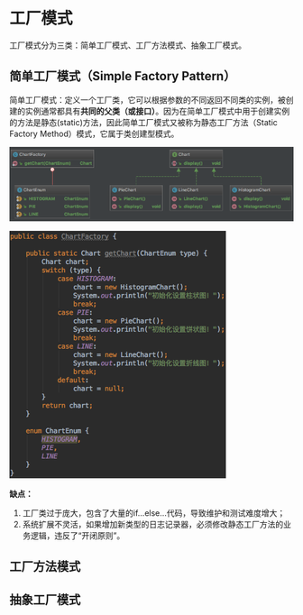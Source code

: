 # 工厂模式

工厂模式分为三类：简单工厂模式、工厂方法模式、抽象工厂模式。

## 简单工厂模式（Simple  Factory Pattern）

简单工厂模式：定义一个工厂类，它可以根据参数的不同返回不同类的实例，被创建的实例通常都具有**共同的父类（或接口）**。因为在简单工厂模式中用于创建实例的方法是静态(static)方法，因此简单工厂模式又被称为静态工厂方法（Static Factory Method）模式，它属于类创建型模式。

![](./img/img-001.png)

![](./img/img-002.png)

**缺点：**
1. 工厂类过于庞大，包含了大量的if…else…代码，导致维护和测试难度增大；
2. 系统扩展不灵活，如果增加新类型的日志记录器，必须修改静态工厂方法的业务逻辑，违反了“开闭原则”。

## 工厂方法模式

## 抽象工厂模式

